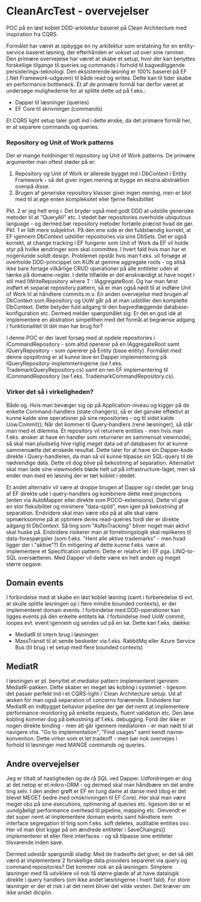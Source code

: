 # CleanArcTest - overvejelser

POC på en løst koblet DDD-arkitektur baseret på Clean Architecture med inspiration fra CQRS. 

Formålet har været at opbygge en ny arkitektur som erstatning for en entity-service baseret løsning, der efterhånden er vokset ud over sine rammer. 
Den primære overvejelse har været at skabe et setup, hvor der kan benyttes forskellige tilgange til queries og commands i forhold til bagvedliggende persisterings-teknologi. 
Den eksisterende løsning er 100% baseret på EF (.Net Framework-udgaven) til både read og writes. Dette kan til tider skabe en performance bottleneck. Ét af de primære formål har derfor været at undersøge mulighederne for at splitte dette ud på f.eks.: 
- Dapper til læsninger (queries)
- EF Core til skrivninger (commands)

Et CQRS light setup taler godt ind i dette ønske, da det primære formål her, er at separere commands og queries. 

### Repository og Unit of Work patterns
Der er mange holdninger til repository og Unit of Work patterns. De primære argumenter man oftest støder på er: 
1) Repository og Unit of Work er allerede bygget ind i DbContext i Entity Framework - så det giver ingen mening at bygge en ekstra abstraktion ovenpå disse. 
2) Brugen af generiske repository klasser giver ingen mening, men er blot med til at øge enten kompleksitet eller fjerne fleksibilitet

Pkt. 2 er jeg helt enig i. Det bryder også med godt DDD at udstille generiske metoder til at "QueryAll" etc. I stedet bør repositories overholde ubiquitous language - og dermed bør repository metoder fortælle præcist hvad de gør. 
Pkt. 1 er lidt mere subjektivt. På den ene side er det fuldstændig korrekt, at EF igennem DbContext udstiller repositories via sine DbSets. Det er også korrekt, at change tracking i EF fungerer som Unit of Work da EF vil holde styr på hvilke ændringer som skal committes. I hvert fald hvis man har et nogenlunde solidt design. 
Problemet opstår hvis man f.eks. vil forsøge at overholde DDD-princippet om KUN at gemme aggregate roots - og altså ikke bare fortage vilkårlige CRUD operationer på alle entiteter uden at tænke på domæne-regler. 
I dette tilfælde er det ønskværdigt at have noget i stil med IWriteRepository<T> where T : IAggregateRoot. Og har man først indført et separat repository pattern, så er man også nødt til at indføre Unit of Work til at håndtere commits m.v. 
En anden overvejelse med brugen af DbContext som Repository og UoW går på at man udstiller den komplette DbContext. Dette betyder fuld adgang til den bagvedlæggende database-konfiguration etc. Dermed melder spørgsmålet sig: Er det en god idé at implementere en abstration simpelthen med det formål at begrænse adgang / funktionalitet til dét man har brug for?
  
I denne POC er der lavet forsøg med at opdele repositories i ICommandRepository - som altid opererer på en IAggregateRoot samt IQueryRepository - som opererer på Entity (base entity). Formålet med denne opsplitning er at kunne lave en Dapper implementering på IQueryRepository-implemnteringerne (se f.eks. TrademarkQueryRepository.cs) samt en ren EF implementering til ICommandRepository (se f.eks. TrademarkCommandRepository.cs). 

### Virker det så i virkeligheden?
Både og. Hvis man bevæger sig op på Application-niveau og kigger på de enkelte Command-handlers (state changers), så er det ganske effektivt at kunne kalde sine operationer på sine repositories - og til sidst kalde Uow.Commit();
Når det kommer til Query-handlers (rene læsninger), så står man med et dilemma. Et repository vil returnere entities - men hvis man f.eks. ønsker at have en handler som returnerer en sammensat viewmodel, så skal man pludselig hive rigtig meget data ud af databasen for at kunne sammensætte det ønskede resultat. Dette taler for at have sin Dapper-kode direkte i Query-handleren, da man så vil kunne tilpasse sin SQL-query til de nødvendige data. Dette vil dog blive på bekostning af separation.
Alternativt skal man lade sine viewmodels bløde helt ud på infrastructure-laget, men så ender man med en løsning der er tæt koblet i stedet. 

Et andet alternativ vil være at droppe brugen af Dapper og i stedet gør brug af EF direkte ude i query-handlers og kombinere dette med projections (enten via AutoMapper eller direkte som POCO-extensions). Dette vil give en stor fleksibilitet og minimere "data-spild", men igen på bekostning af separation. 
Endvidere skal man være obs på at alle skal være opmærksomme på at optimere deres read-queries fordi der er direkte adgang til DbContext. Så ting som "AsNoTracking" bliver noget man aktivt skal huske på. Endvidere risikerer man at forretningslogik skal replikeres til data-forespørgsler (som f.eks. "Hent alle aktive trademarks" - men hvad ligger der i "aktive"?)
En mitigering af dette kunne f.eks. være at implementere et Specification pattern. Dette er relativt let i EF pga. LINQ-to-SQL oversætteren. Med Dapper vil dette være en helt anden og meget større opgave.  
  
## Domain events
I forbindelse med at skabe en løst koblet løsning (samt i forberedelse til evt. at skulle splitte løsningen op i flere mindre bounded contexts), er der implementeret domain events. I forbindelse med DDD-operationer kan ligges events på den enkelte entitets kø. I forbindelse med UoW commit, loopes evt. event igennem og sendes ud på en kø. Dette kan f.eks. dække: 
  - MediatR til intern brug i løsningen
  - MassTransit til at sende beskeder via f.eks. RabbitMq eller Azure Service Bus (til brug i et setup med flere bounded contexts)


## MediatR
I løsningen er pt. benyttet et mediator pattern implementeret igennem MediatR-pakken. Dette skaber en meget løs kobling i systemet - ligesom det passer perfekt ind i et CQRS-light / Clean Architecture setup. Ud af æsken for man også separation of concerns forærende. 
Endvidere har MediatR en indbygget behavior pipeline der gør det nemt at implementere performance-monitoring på enkelte requests, fluent validation etc.
  Den løse kobling kommer dog på bekostning af f.eks. debugging. Fordi der ikke er nogen direkte binding - men alt går igennem mediatoren - er man nødt til at navigere vha. "Go to implementation", "Find usages" samt kendt navne-konvention. 
  Dette virker som et let tradeoff - men bør nok overvejes i forhold til løsninger med MANGE commands og queries. 
  
  ## Andre overvejelser
  Jeg er tiltalt af hastigheden og de rå SQL ved Dapper. Udfordringen er dog at det netop er et mikro-ORM - og dermed skal man håndbære en del andre ting selv. 
  I den anden grøft er EF en tung dame at danse med (dog er det blevet MEGET bedre med omskrivningen til EF Core). Her skal man være meget obs på sine executions, optimering af queries etc. ligesom der er et uundgåeligt performance overhead til pipeline, mapping etc. 
  Omvendt er det super nemt at implementere domain events samt håndtere nem interface segregation til ting som f.eks. soft deletes, auditable entities osv. Her vil man blot kigge på om ændrede entiteter i SaveChanges() implementerer et eller flere interfaces - og så tilpasse sine entiteter tilsvarende inden save. 
  
  Dermed udestår spørgsmål stadig: Med de tradeoffs det giver, er det så dét værd at implementere 2 forskellige data providers separeret via query og command repositories? Det kommer nok an på løsningen. Simplere løsninger med få udviklere vil nok få større glæde af at have datalogik direkte i query handlers (om ikke andet læsningerne i hvert fald). For store løsninger er der et risk i at det nemt bliver det vilde vesten. Det kræver om ikke andet diciplin. 
